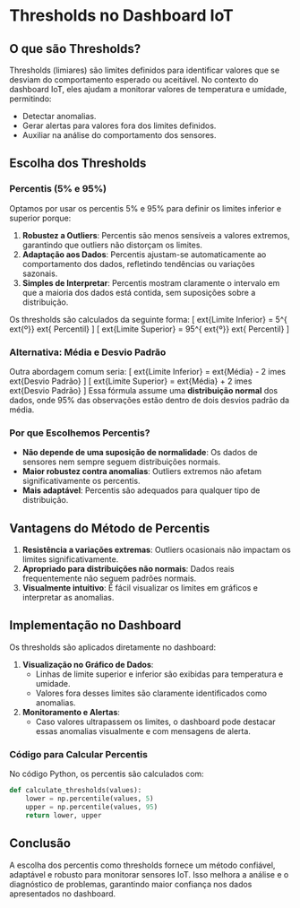 # Thresholds no Dashboard IoT

## O que são Thresholds?
Thresholds (limiares) são limites definidos para identificar valores que se desviam do comportamento esperado ou aceitável. No contexto do dashboard IoT, eles ajudam a monitorar valores de temperatura e umidade, permitindo:
- Detectar anomalias.
- Gerar alertas para valores fora dos limites definidos.
- Auxiliar na análise do comportamento dos sensores.

## Escolha dos Thresholds

### Percentis (5% e 95%)
Optamos por usar os percentis 5% e 95% para definir os limites inferior e superior porque:
1. **Robustez a Outliers**: Percentis são menos sensíveis a valores extremos, garantindo que outliers não distorçam os limites.
2. **Adaptação aos Dados**: Percentis ajustam-se automaticamente ao comportamento dos dados, refletindo tendências ou variações sazonais.
3. **Simples de Interpretar**: Percentis mostram claramente o intervalo em que a maioria dos dados está contida, sem suposições sobre a distribuição.

Os thresholds são calculados da seguinte forma:
\[
	ext{Limite Inferior} = 5^{	ext{º}} 	ext{ Percentil}
\]
\[
	ext{Limite Superior} = 95^{	ext{º}} 	ext{ Percentil}
\]

### Alternativa: Média e Desvio Padrão
Outra abordagem comum seria:
\[
	ext{Limite Inferior} = 	ext{Média} - 2 	imes 	ext{Desvio Padrão}
\]
\[
	ext{Limite Superior} = 	ext{Média} + 2 	imes 	ext{Desvio Padrão}
\]
Essa fórmula assume uma **distribuição normal** dos dados, onde 95% das observações estão dentro de dois desvios padrão da média.

### Por que Escolhemos Percentis?
- **Não depende de uma suposição de normalidade**: Os dados de sensores nem sempre seguem distribuições normais.
- **Maior robustez contra anomalias**: Outliers extremos não afetam significativamente os percentis.
- **Mais adaptável**: Percentis são adequados para qualquer tipo de distribuição.

## Vantagens do Método de Percentis
1. **Resistência a variações extremas**: Outliers ocasionais não impactam os limites significativamente.
2. **Apropriado para distribuições não normais**: Dados reais frequentemente não seguem padrões normais.
3. **Visualmente intuitivo**: É fácil visualizar os limites em gráficos e interpretar as anomalias.

## Implementação no Dashboard
Os thresholds são aplicados diretamente no dashboard:
1. **Visualização no Gráfico de Dados**:
   - Linhas de limite superior e inferior são exibidas para temperatura e umidade.
   - Valores fora desses limites são claramente identificados como anomalias.
2. **Monitoramento e Alertas**:
   - Caso valores ultrapassem os limites, o dashboard pode destacar essas anomalias visualmente e com mensagens de alerta.

### Código para Calcular Percentis
No código Python, os percentis são calculados com:
```python
def calculate_thresholds(values):
    lower = np.percentile(values, 5)
    upper = np.percentile(values, 95)
    return lower, upper
```

## Conclusão
A escolha dos percentis como thresholds fornece um método confiável, adaptável e robusto para monitorar sensores IoT. Isso melhora a análise e o diagnóstico de problemas, garantindo maior confiança nos dados apresentados no dashboard.
